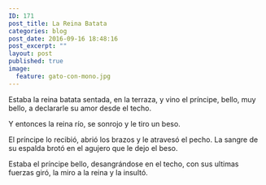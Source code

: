 ```yaml
---
ID: 171
post_title: La Reina Batata
categories: blog
post_date: 2016-09-16 18:48:16
post_excerpt: ""
layout: post
published: true
image:
  feature: gato-con-mono.jpg
---
```

Estaba la reina batata
sentada, en la terraza,
y vino el príncipe, bello,
muy bello,
a declararle su amor desde el techo.

Y entonces la reina río,
se sonrojo y le tiro un beso.

El príncipe lo recibió, abrió los brazos
y le atravesó el pecho.
La sangre de su espalda brotó
en el agujero que le dejo el beso.

Estaba el príncipe bello,
desangrándose en el techo,
con sus ultimas fuerzas giró,
la miro a la reina
y la insultó.